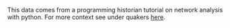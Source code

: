 This data comes from a programming historian tutorial on network analysis with python. 
For more context see under quakers [here](https://github.com/DHARPA-Project/kiara_plugin.network_analysis/tree/develop/examples/data/gexf).
